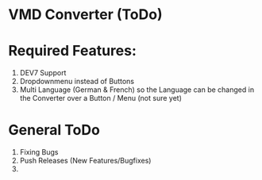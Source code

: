 # VMD Converter (ToDo)

# Required Features:
1. DEV7 Support
2. Dropdownmenu instead of Buttons
3. Multi Language (German & French) so the Language can be changed in the Converter over a Button / Menu (not sure yet)

# General ToDo
1. Fixing Bugs
2. Push Releases (New Features/Bugfixes)
3. 
